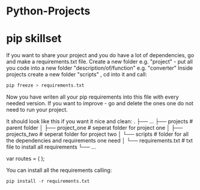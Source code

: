 # Python-Projects

# pip skillset

If you want to share your project and you do have a lot of dependencies, go and make a requirements.txt file.
Create a new folder e.g. "project" - put all you code into a new folder "description/of/function" e.g. "converter"
Inside projects create a new folder "scripts" , cd into it and call:

```python
pip freeze > requirements.txt 
```

Now you have writen all your pip requirements into this file with every needed version.
If you want to improve - go and delete the ones one do not need to run your project.

It should look like this if you want it nice and clean: 
    .
    ├── ...
    ├── projects                    # parent folder
    │   ├── project_one             # seperat folder for project one
    │   ├── projects_two            # seperat folder for project two
    │   └── scripts                 # folder for all the dependencies and requirements one need
    │       └── requirements.txt    # txt file to install all requirements
    └── ...
    
var routes = (
  <Route name="App">
    <Route name="Admin">
      <Route name="Users"/>
      <Route name="Reports"/>
    </Route>
    <Route name="Course">
      <Route name="Assignments"/>
    </Route>
  </Route>
);

You can install all the requirements calling:
```python
pip install -r requirements.txt
```
